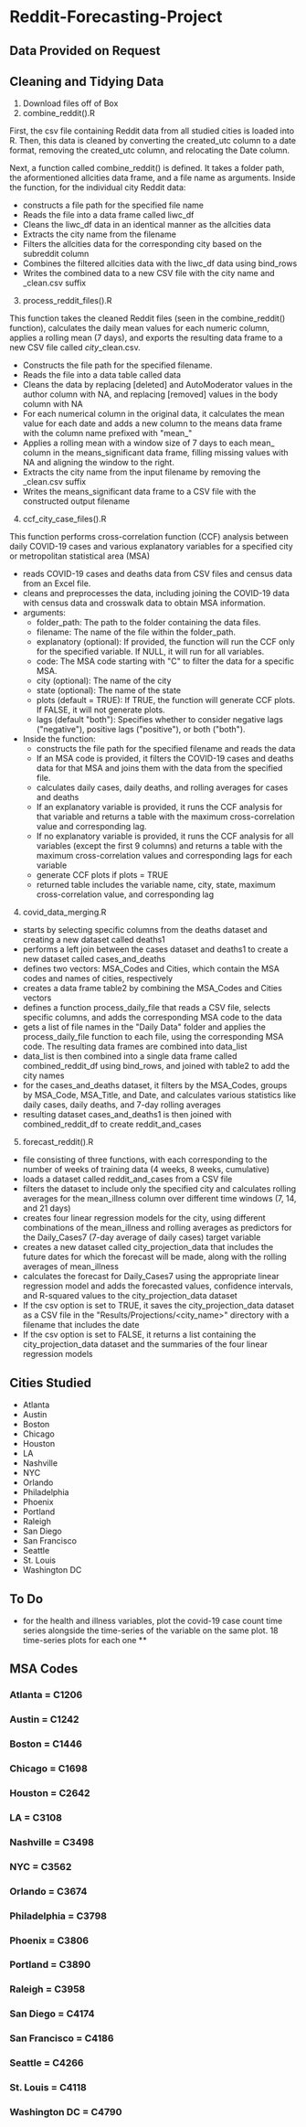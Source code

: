 # Reddit-Forecasting-Project


## Data Provided on Request
## Cleaning and Tidying Data
1. Download files off of Box
2. combine_reddit().R

First, the csv file containing Reddit data from all studied cities is loaded into R. Then, this data is cleaned by converting the created_utc column to a date format, removing the created_utc column, and relocating the Date column.

Next, a function called combine_reddit() is defined. It takes a folder path, the aformentioned allcities data frame, and a file name as arguments. Inside the function, for the individual city Reddit data:
  - constructs a file path for the specified file name
  - Reads the file into a data frame called liwc_df
  - Cleans the liwc_df data in an identical manner as the allcities data
  - Extracts the city name from the filename
  - Filters the allcities data for the corresponding city based on the subreddit column
  - Combines the filtered allcities data with the liwc_df data using bind_rows
  - Writes the combined data to a new CSV file with the city name and _clean.csv suffix
3. process_reddit_files().R

This function takes the cleaned Reddit files (seen in the combine_reddit() function), calculates the daily mean values for each numeric column, applies a rolling mean (7 days), and exports the resulting data frame to a new CSV file called *city*_clean.csv. 
- Constructs the file path for the specified filename.
- Reads the file into a data table called data
- Cleans the data by replacing [deleted] and AutoModerator values in the author column with NA, and replacing [removed] values in the body column with NA
- For each numerical column in the original data, it calculates the mean value for each date and adds a new column to the means data frame with the column name prefixed with "mean_"
- Applies a rolling mean with a window size of 7 days to each mean_ column in the means_significant data frame, filling missing values with NA and aligning the window to the right.
- Extracts the city name from the input filename by removing the _clean.csv suffix
- Writes the means_significant data frame to a CSV file with the constructed output filename

4. ccf_city_case_files().R

This function performs cross-correlation function (CCF) analysis between daily COVID-19 cases and various explanatory variables for a specified city or metropolitan statistical area (MSA)
  - reads COVID-19 cases and deaths data from CSV files and census data from an Excel file.
  - cleans and preprocesses the data, including joining the COVID-19 data with census data and crosswalk data to obtain MSA information.
  - arguments:
    - folder_path: The path to the folder containing the data files.
    - filename: The name of the file within the folder_path.
    - explanatory (optional): If provided, the function will run the CCF only for the specified variable. If NULL, it will run for all variables.
    - code: The MSA code starting with "C" to filter the data for a specific MSA.
    - city (optional): The name of the city
    - state (optional): The name of the state
    - plots (default = TRUE): If TRUE, the function will generate CCF plots. If FALSE, it will not generate plots.
    - lags (default "both"): Specifies whether to consider negative lags ("negative"), positive lags ("positive"), or both ("both").
  - Inside the function:
    - constructs the file path for the specified filename and reads the data
    - If an MSA code is provided, it filters the COVID-19 cases and deaths data for that MSA and joins them with the data from the specified file.
    - calculates daily cases, daily deaths, and rolling averages for cases and deaths
    - If an explanatory variable is provided, it runs the CCF analysis for that variable and returns a table with the maximum cross-correlation value and corresponding lag.
    - If no explanatory variable is provided, it runs the CCF analysis for all variables (except the first 9 columns) and returns a table with the maximum cross-correlation values and corresponding lags for each variable
    - generate CCF plots if plots = TRUE
    - returned table includes the variable name, city, state, maximum cross-correlation value, and corresponding lag
   

4. covid_data_merging.R

  - starts by selecting specific columns from the deaths dataset and creating a new dataset called deaths1
  - performs a left join between the cases dataset and deaths1 to create a new dataset called cases_and_deaths
  - defines two vectors: MSA_Codes and Cities, which contain the MSA codes and names of cities, respectively
  - creates a data frame table2 by combining the MSA_Codes and Cities vectors
  - defines a function process_daily_file that reads a CSV file, selects specific columns, and adds the corresponding MSA code to the data
  - gets a list of file names in the "Daily Data" folder and applies the process_daily_file function to each file, using the corresponding MSA code. The resulting data frames are combined into data_list
  - data_list is then combined into a single data frame called combined_reddit_df using bind_rows, and joined with table2 to add the city names
  - for the cases_and_deaths dataset, it filters by the MSA_Codes, groups by MSA_Code, MSA_Title, and Date, and calculates various statistics like daily cases, daily deaths, and 7-day rolling averages
  - resulting dataset cases_and_deaths1 is then joined with combined_reddit_df to create reddit_and_cases

5. forecast_reddit().R

- file consisting of three functions, with each corresponding to the number of weeks of training data (4 weeks, 8 weeks, cumulative)
- loads a dataset called reddit_and_cases from a CSV file
- filters the dataset to include only the specified city and calculates rolling averages for the mean_illness column over different time windows (7, 14, and 21 days)
- creates four linear regression models for the city, using different combinations of the mean_illness and rolling averages as predictors for the Daily_Cases7 (7-day average of daily cases) target variable
- creates a new dataset called city_projection_data that includes the future dates for which the forecast will be made, along with the rolling averages of mean_illness
- calculates the forecast for Daily_Cases7 using the appropriate linear regression model and adds the forecasted values, confidence intervals, and R-squared values to the city_projection_data dataset
- If the csv option is set to TRUE, it saves the city_projection_data dataset as a CSV file in the "Results/Projections/<city_name>" directory with a filename that includes the date
- If the csv option is set to FALSE, it returns a list containing the city_projection_data dataset and the summaries of the four linear regression models

## Cities Studied
- Atlanta
- Austin
- Boston
- Chicago
- Houston
- LA
- Nashville
- NYC
- Orlando
- Philadelphia
- Phoenix
- Portland
- Raleigh
- San Diego
- San Francisco
- Seattle
- St. Louis
- Washington DC

## To Do
* for the health and illness variables, plot the covid-19 case count time series alongside the time-series of the variable on the same plot. 18 time-series plots for each one
** 
## MSA Codes
### Atlanta = C1206
### Austin = C1242
### Boston = C1446
### Chicago = C1698
### Houston = C2642
### LA = C3108
### Nashville = C3498
### NYC = C3562
### Orlando = C3674
### Philadelphia = C3798
### Phoenix = C3806
### Portland = C3890
### Raleigh = C3958
### San Diego = C4174
### San Francisco = C4186
### Seattle = C4266
### St. Louis = C4118
### Washington DC = C4790
